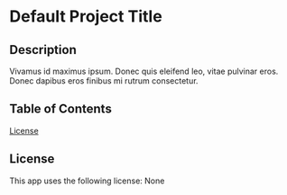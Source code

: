 # Default Project Title 
## Description
Vivamus id maximus ipsum. Donec quis eleifend leo, vitae pulvinar eros. Donec dapibus eros finibus mi rutrum consectetur.
## Table of Contents
[License](#license)<br>
## License
This app uses the following license: None
